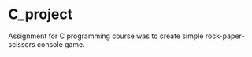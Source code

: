# C_project

Assignment for C programming course was to create simple rock-paper-scissors console game.
